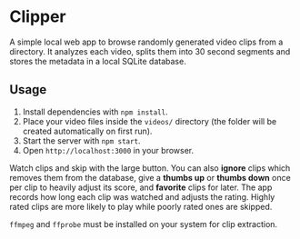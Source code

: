 # Clipper

A simple local web app to browse randomly generated video clips from a directory. It analyzes each video, splits them into 30 second segments and stores the metadata in a local SQLite database.

## Usage
1. Install dependencies with `npm install`.
2. Place your video files inside the `videos/` directory (the folder will be created automatically on first run).
3. Start the server with `npm start`.
4. Open `http://localhost:3000` in your browser.

Watch clips and skip with the large button. You can also **ignore** clips which removes them from the database, give a **thumbs up** or **thumbs down** once per clip to heavily adjust its score, and **favorite** clips for later. The app records how long each clip was watched and adjusts the rating. Highly rated clips are more likely to play while poorly rated ones are skipped.

`ffmpeg` and `ffprobe` must be installed on your system for clip extraction.
